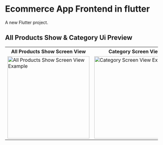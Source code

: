 # Ecommerce App Frontend in flutter

A new Flutter project.

## All Products Show & Category Ui Preview


<table>
  
  
<tr>                    
   <th> All Products Show Screen View</th>
   <th> Category Screen View</th>
  
</tr>  
  
  
  
<tr>

<td>
  <img src="https://github.com/mdsomad/ecommerce_app_frontend_in_flutter/assets/103892160/2cbab615-c9d8-4c62-b42f-3fc58a20960e" alt=" All Products Show Screen View Example" width="270"/>
</td>

<td>
  <img src="https://github.com/mdsomad/ecommerce_app_frontend_in_flutter/assets/103892160/5a860533-26bd-4c7e-868e-6cf76b52513e" alt="Category Screen View Example" width="270"/>
</td>


 
  
</tr>

</table>





